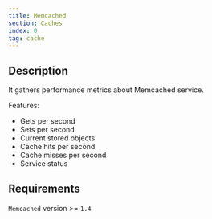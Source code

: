```yaml
---
title: Memcached
section: Caches
index: 0
tag: cache
---
```


## Description

It gathers performance metrics about Memcached service.

Features:

*   Gets per second
*   Sets per second
*   Current stored objects
*   Cache hits per second
*   Cache misses per second
*   Service status

## Requirements

`Memcached` version >= `1.4`
